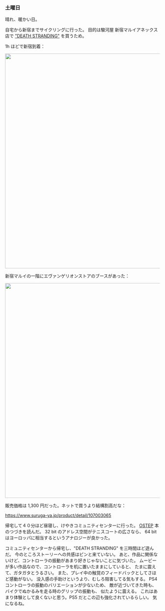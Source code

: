 ### 土曜日

晴れ、暖かい日。

自宅から新宿までサイクリングに行った。
目的は駿河屋 新宿マルイアネックス店で ["DEATH STRANDING"](https://www.amazon.co.jp/%E3%82%BD%E3%83%8B%E3%83%BC%E3%83%BB%E3%82%A4%E3%83%B3%E3%82%BF%E3%83%A9%E3%82%AF%E3%83%86%E3%82%A3%E3%83%96%E3%82%A8%E3%83%B3%E3%82%BF%E3%83%86%E3%82%A4%E3%83%B3%E3%83%A1%E3%83%B3%E3%83%88-%E3%80%90PS4%E3%80%91DEATH-STRANDING/dp/B07ZD1XDKJ) を買うため。

1h ほどで新宿到着：

<img src="https://i.imgur.com/2F1IS4C.jpg" width="700">

新宿マルイの一階にエヴァンゲリオンストアのブースがあった：

<img src="https://i.imgur.com/xUExf7W.jpg" width="700">

販売価格は 1,300 円だった。ネットで買うより結構割高だな：

https://www.suruga-ya.jp/product/detail/107003065

帰宅して４０分ほど昼寝し、けやきコミュニティセンターに行った。
[OSTEP](https://pages.cs.wisc.edu/~remzi/OSTEP/) 本のつづきを読んだ。
32 bit のアドレス空間がテニスコートの広さなら、
64 bit はヨーロッパに相当するというアナロジーが良かった。

コミュニティセンターから帰宅し、"DEATH STRANDING" を三時間ほど遊んだ。
今のところストーリーへの共感はピンと来ていない。
あと、作品に関係ないけど、コントローラの振動があまり好きじゃないことに気づいた。
ムービーが多い作品なので、コントローラを机に置いたままにしていると、
たまに震えて、ガタガタとうるさい。
また、プレイ中の触覚のフィードバックとしてさほど感動がない。
没入感の手助けというより、むしろ阻害してる気もする。
PS4 コントローラの振動のバリエーションが少ないため、
敵が近づいてきた時も、
バイクでぬかるみを走る時のグリップの振動も、
似たように震える。
これはあまり体験として良くないと思う。PS5 だとこの辺も強化されているらしい。
気になるね。